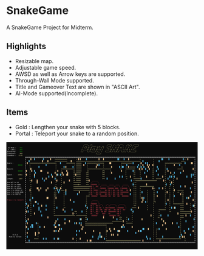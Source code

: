 # SnakeGame

A SnakeGame Project for Midterm.

## Highlights

- Resizable map.
- Adjustable game speed.
- AWSD as well as Arrow keys are supported.
- Through-Wall Mode supported.
- Title and Gameover Text are shown in "ASCII Art".
- AI-Mode supported(Incomplete).

## Items

- Gold   : Lengthen your snake with 5 blocks.
- Portal : Teleport your snake to a random position.

![](images/V3.5.0.png)
